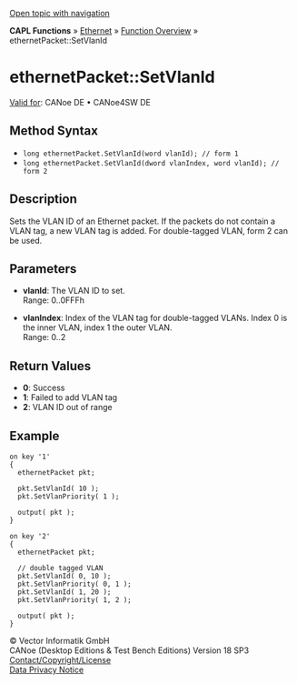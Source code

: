[Open topic with navigation](../../../../../CANoeDEFamily.htm#Topics/CAPLFunctions/IP/Methods/CAPLfunctionSetVlanId.md)

**CAPL Functions** » [Ethernet](../CAPLEthernetStartPage.md) » [Function Overview](../CAPLfunctionsIPOverview.md) » ethernetPacket::SetVlanId

# ethernetPacket::SetVlanId

[Valid for](../../../Shared/FeatureAvailability.md): CANoe DE • CANoe4SW DE

## Method Syntax

- `long ethernetPacket.SetVlanId(word vlanId); // form 1`
- `long ethernetPacket.SetVlanId(dword vlanIndex, word vlanId); // form 2`

## Description

Sets the VLAN ID of an Ethernet packet. If the packets do not contain a VLAN tag, a new VLAN tag is added. For double-tagged VLAN, form 2 can be used.

## Parameters

- **vlanId**: The VLAN ID to set.  
  Range: 0..0FFFh

- **vlanIndex**: Index of the VLAN tag for double-tagged VLANs. Index 0 is the inner VLAN, index 1 the outer VLAN.  
  Range: 0..2

## Return Values

- **0**: Success
- **1**: Failed to add VLAN tag
- **2**: VLAN ID out of range

## Example

```plaintext
on key '1'
{
  ethernetPacket pkt;

  pkt.SetVlanId( 10 );
  pkt.SetVlanPriority( 1 );

  output( pkt );
}

on key '2'
{
  ethernetPacket pkt;

  // double tagged VLAN
  pkt.SetVlanId( 0, 10 );
  pkt.SetVlanPriority( 0, 1 );
  pkt.SetVlanId( 1, 20 );
  pkt.SetVlanPriority( 1, 2 );

  output( pkt );
}
```

© Vector Informatik GmbH  
CANoe (Desktop Editions & Test Bench Editions) Version 18 SP3  
[Contact/Copyright/License](../../../Shared/ContactCopyrightLicense.md)  
[Data Privacy Notice](https://www.vector.com/int/en/company/get-info/privacy-policy/)
